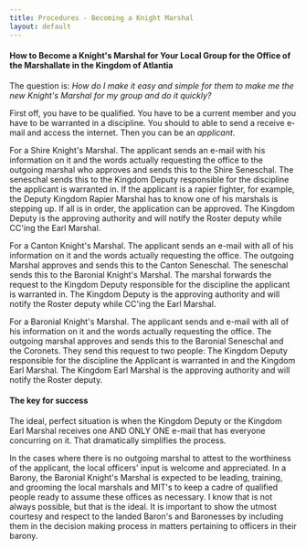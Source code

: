 ```yaml
---
title: Procedures - Becoming a Knight Marshal
layout: default
---
```


#### How to Become a Knight's Marshal for Your Local Group for the Office of the Marshallate in the Kingdom of Atlantia

The question is: *How do I make it easy and simple for them to make me the new Knight's Marshal for my group and do it quickly?*

First off, you have to be qualified. You have to be a current member and you have to be warranted in a discipline. You should to able to send a receive e-mail and access the internet. Then you can be an *applicant*.

For a Shire Knight's Marshal. The applicant sends an e-mail with his information on it and the words actually requesting the office to the outgoing marshal who approves and sends this to the Shire Seneschal. The seneschal sends this to the Kingdom Deputy responsible for the discipline the applicant is warranted in. If the applicant is a rapier fighter, for example, the Deputy Kingdom Rapier Marshal has to know one of his marshals is stepping up. If all is in order, the application can be approved. The Kingdom Deputy is the approving authority and will notify the Roster deputy while CC'ing the Earl Marshal.

For a Canton Knight's Marshal. The applicant sends an e-mail with all of his information on it and the words actually requesting the office. The outgoing Marshal approves and sends this to the Canton Seneschal. The seneschal sends this to the Baronial Knight's Marshal.  The marshal forwards the request to the Kingdom Deputy responsible for the discipline the applicant is warranted in. The Kingdom Deputy is the approving authority and will notify the Roster deputy while CC'ing the Earl Marshal.

For a Baronial Knight's Marshal. The applicant sends and e-mail with all of his information on it and the words actually requesting the office. The outgoing marshal approves and sends this to the Baronial Seneschal and the Coronets. They send this request to two people: The Kingdom Deputy responsible for the discipline the Applicant is warranted in and the Kingdom Earl Marshal.  The Kingdom Earl Marshal is the approving authority and will notify the Roster deputy.

#### The key for success

The ideal, perfect situation is when the Kingdom Deputy or the Kingdom Earl Marshal receives one AND ONLY ONE e-mail that has everyone concurring on it. That dramatically simplifies the process.

In the cases where there is no outgoing marshal to attest to the worthiness of the applicant, the local officers' input is welcome and appreciated. In a Barony, the Baronial Knight's Marshal is expected to be leading, training, and grooming the local marshals and MIT's to keep a cadre of qualified people ready to assume these offices as necessary. I know that is not always possible, but that is the ideal. It is important to show the utmost courtesy and respect to the landed Baron's and Baronesses by including them in the decision making process in matters pertaining to officers in their barony.
